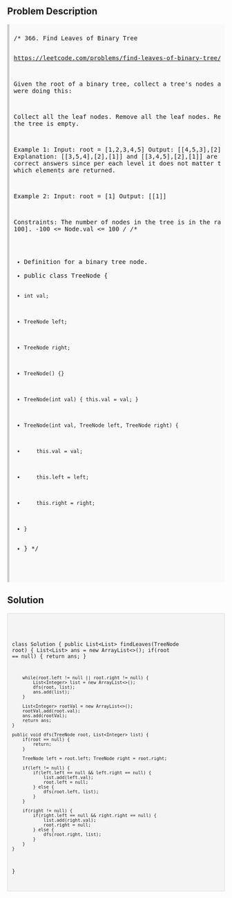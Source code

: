 <style>
  .comment-block { background-color: #f9f9f9; padding: 10px; border-left: 5px solid #ccc; }
  .code-block { background-color: #f4f4f4; padding: 10px; border: 1px solid #ddd; }
</style>

<h2>Problem Description</h2>
<div class='comment-block'>
<pre>
/* 366. Find Leaves of Binary Tree

https://leetcode.com/problems/find-leaves-of-binary-tree/

Given the root of a binary tree, collect a tree's nodes as if you were doing this:

Collect all the leaf nodes.
Remove all the leaf nodes.
Repeat until the tree is empty.
 

Example 1:
Input: root = [1,2,3,4,5]
Output: [[4,5,3],[2],[1]]
Explanation:
[[3,5,4],[2],[1]] and [[3,4,5],[2],[1]] are also considered correct answers since per 
each level it does not matter the order on which elements are returned.


Example 2:
Input: root = [1]
Output: [[1]]
 

Constraints:
The number of nodes in the tree is in the range [1, 100].
-100 <= Node.val <= 100
*/
/**
 * Definition for a binary tree node.
 * public class TreeNode {
 *     int val;
 *     TreeNode left;
 *     TreeNode right;
 *     TreeNode() {}
 *     TreeNode(int val) { this.val = val; }
 *     TreeNode(int val, TreeNode left, TreeNode right) {
 *         this.val = val;
 *         this.left = left;
 *         this.right = right;
 *     }
 * }
 */
</pre>
</div>

<h2>Solution</h2>
<div class='code-block'>
<pre><code class='language-java'>

class Solution {
    public List<List<Integer>> findLeaves(TreeNode root) {
        List<List<Integer>> ans = new ArrayList<>();
        if(root == null) {
            return ans;
        }

        while(root.left != null || root.right != null) {
            List<Integer> list = new ArrayList<>();
            dfs(root, list);
            ans.add(list);
        }

        List<Integer> rootVal = new ArrayList<>();
        rootVal.add(root.val);
        ans.add(rootVal);
        return ans;
    }

    public void dfs(TreeNode root, List<Integer> list) {
        if(root == null) {
            return;
        }

        TreeNode left = root.left; TreeNode right = root.right;

        if(left != null) {
            if(left.left == null && left.right == null) {
                list.add(left.val);
                root.left = null;
            } else { 
                dfs(root.left, list);
            }
        }

        if(right != null) {
            if(right.left == null && right.right == null) {
                list.add(right.val);
                root.right = null;
            } else {
                dfs(root.right, list);
            }
        }
    }
}
</code></pre>
</div>

